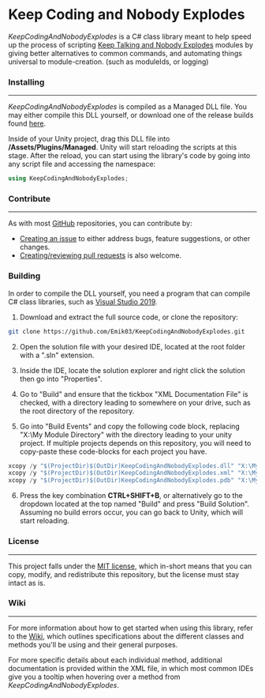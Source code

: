 # Keep Coding and Nobody Explodes

*KeepCodingAndNobodyExplodes* is a C# class library meant to help speed up the process of scripting [Keep Talking and Nobody Explodes](https://keeptalkinggame.com/) modules by giving better alternatives to common commands, and automating things universal to module-creation. (such as moduleIds, or logging)

### Installing
---

*KeepCodingAndNobodyExplodes* is compiled as a Managed DLL file. You may either compile this DLL yourself, or download one of the release builds found [here](https://github.com/Emik03/KeepCodingAndNobodyExplodes/releases).

Inside of your Unity project, drag this DLL file into **/Assets/Plugins/Managed**. Unity will start reloading the scripts at this stage. After the reload, you can start using the library's code by going into any script file and accessing the namespace:

```cs
using KeepCodingAndNobodyExplodes;
```

### Contribute
---

As with most [GitHub](https://github.com/) repositories, you can contribute by:
* [Creating an issue](https://github.com/Emik03/KeepCodingAndNobodyExplodes/issues) to either address bugs, feature suggestions, or other changes.
* [Creating/reviewing pull requests](https://github.com/Emik03/KeepCodingAndNobodyExplodes/pulls) is also welcome.

### Building

In order to compile the DLL yourself, you need a program that can compile C# class libraries, such as [Visual Studio 2019](https://visualstudio.microsoft.com/).

1. Download and extract the full source code, or clone the repository:

```bash
git clone https://github.com/Emik03/KeepCodingAndNobodyExplodes.git
```

2. Open the solution file with your desired IDE, located at the root folder with a ".sln" extension.

3. Inside the IDE, locate the solution explorer and right click the solution then go into "Properties".

4. Go to "Build" and ensure that the tickbox "XML Documentation File" is checked, with a directory leading to somewhere on your drive, such as the root directory of the repository.

5. Go into "Build Events" and copy the following code block, replacing "X:\My Module Directory\" with the directory leading to your unity project. If multiple projects depends on this repository, you will need to copy-paste these code-blocks for each project you have.

```cs
xcopy /y "$(ProjectDir)$(OutDir)KeepCodingAndNobodyExplodes.dll" "X:\My Module Directory\Assets\Plugins\Managed"
xcopy /y "$(ProjectDir)$(OutDir)KeepCodingAndNobodyExplodes.xml" "X:\My Module Directory\Assets\Plugins\Managed"
xcopy /y "$(ProjectDir)$(OutDir)KeepCodingAndNobodyExplodes.pdb" "X:\My Module Directory\Assets\Plugins\Managed"
```

6. Press the key combination **CTRL+SHIFT+B**, or alternatively go to the dropdown located at the top named "Build" and press "Build Solution". Assuming no build errors occur, you can go back to Unity, which will start reloading.

### License
---

This project falls under the [MIT license](https://github.com/Emik03/KeepCodingAndNobodyExplodes/blob/main/LICENSE.md), which in-short means that you can copy, modify, and redistribute this repository, but the license must stay intact as is.

### Wiki
---

For more information about how to get started when using this library, refer to the [Wiki](https://github.com/Emik03/KeepCodingAndNobodyExplodes/wiki), which outlines specifications about the different classes and methods you'll be using and their general purposes.

For more specific details about each individual method, additional documentation is provided within the XML file, in which most common IDEs give you a tooltip when hovering over a method from *KeepCodingAndNobodyExplodes*.